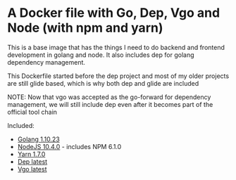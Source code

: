 # A Docker file with Go, Dep, Vgo and Node (with npm and yarn)

This is a base image that has the things I need to do backend and frontend development in golang and node. It also includes dep for golang dependency management.

This Dockerfile started before the dep project and most of my older projects are still glide based, which is why both dep and glide are included

NOTE: Now that vgo was accepted as the go-forward for dependency management, we will still include dep even after it becomes part of the official tool chain

Included:

- [Golang 1.10.23](https://golang.org/)
- [NodeJS 10.4.0](https://nodejs.org/en/) - includes NPM 6.1.0
- [Yarn 1.7.0](https://yarnpkg.com/)
- [Dep latest](https://github.com/golang/dep)
- [Vgo latest](https://github.com/golang/vgo)
